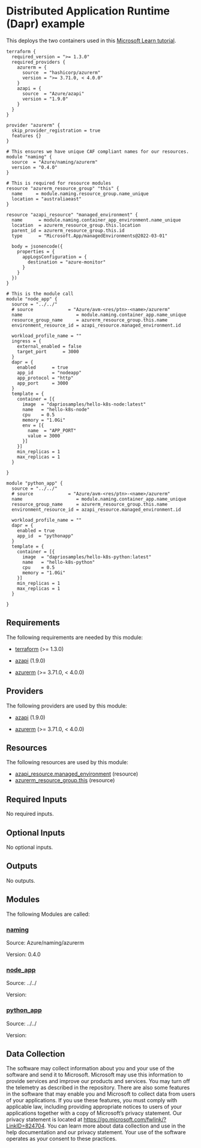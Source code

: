 <!-- BEGIN_TF_DOCS -->
# Distributed Application Runtime (Dapr) example

This deploys the two containers used in this [Microsoft Learn tutorial](https://learn.microsoft.com/en-us/azure/container-apps/microservices-dapr?tabs=bash%2Cazure-cli).

```hcl
terraform {
  required_version = ">= 1.3.0"
  required_providers {
    azurerm = {
      source  = "hashicorp/azurerm"
      version = ">= 3.71.0, < 4.0.0"
    }
    azapi = {
      source  = "Azure/azapi"
      version = "1.9.0"
    }
  }
}

provider "azurerm" {
  skip_provider_registration = true
  features {}
}

# This ensures we have unique CAF compliant names for our resources.
module "naming" {
  source  = "Azure/naming/azurerm"
  version = "0.4.0"
}

# This is required for resource modules
resource "azurerm_resource_group" "this" {
  name     = module.naming.resource_group.name_unique
  location = "australiaeast"
}

resource "azapi_resource" "managed_environment" {
  name      = module.naming.container_app_environment.name_unique
  location  = azurerm_resource_group.this.location
  parent_id = azurerm_resource_group.this.id
  type      = "Microsoft.App/managedEnvironments@2022-03-01"

  body = jsonencode({
    properties = {
      appLogsConfiguration = {
        destination = "azure-monitor"
      }
    }
  })
}

# This is the module call
module "node_app" {
  source = "../../"
  # source             = "Azure/avm-<res/ptn>-<name>/azurerm"
  name                    = module.naming.container_app.name_unique
  resource_group_name     = azurerm_resource_group.this.name
  environment_resource_id = azapi_resource.managed_environment.id

  workload_profile_name = ""
  ingress = {
    external_enabled = false
    target_port      = 3000
  }
  dapr = {
    enabled      = true
    app_id       = "nodeapp"
    app_protocol = "http"
    app_port     = 3000
  }
  template = {
    container = [{
      image  = "dapriosamples/hello-k8s-node:latest"
      name   = "hello-k8s-node"
      cpu    = 0.5
      memory = "1.0Gi"
      env = [{
        name  = "APP_PORT"
        value = 3000
      }]
    }]
    min_replicas = 1
    max_replicas = 1
  }

}

module "python_app" {
  source = "../../"
  # source             = "Azure/avm-<res/ptn>-<name>/azurerm"
  name                    = module.naming.container_app.name_unique
  resource_group_name     = azurerm_resource_group.this.name
  environment_resource_id = azapi_resource.managed_environment.id

  workload_profile_name = ""
  dapr = {
    enabled = true
    app_id  = "pythonapp"
  }
  template = {
    container = [{
      image  = "dapriosamples/hello-k8s-python:latest"
      name   = "hello-k8s-python"
      cpu    = 0.5
      memory = "1.0Gi"
    }]
    min_replicas = 1
    max_replicas = 1
  }

}
```

<!-- markdownlint-disable MD033 -->
## Requirements

The following requirements are needed by this module:

- <a name="requirement_terraform"></a> [terraform](#requirement\_terraform) (>= 1.3.0)

- <a name="requirement_azapi"></a> [azapi](#requirement\_azapi) (1.9.0)

- <a name="requirement_azurerm"></a> [azurerm](#requirement\_azurerm) (>= 3.71.0, < 4.0.0)

## Providers

The following providers are used by this module:

- <a name="provider_azapi"></a> [azapi](#provider\_azapi) (1.9.0)

- <a name="provider_azurerm"></a> [azurerm](#provider\_azurerm) (>= 3.71.0, < 4.0.0)

## Resources

The following resources are used by this module:

- [azapi_resource.managed_environment](https://registry.terraform.io/providers/Azure/azapi/1.9.0/docs/resources/resource) (resource)
- [azurerm_resource_group.this](https://registry.terraform.io/providers/hashicorp/azurerm/latest/docs/resources/resource_group) (resource)

<!-- markdownlint-disable MD013 -->
## Required Inputs

No required inputs.

## Optional Inputs

No optional inputs.

## Outputs

No outputs.

## Modules

The following Modules are called:

### <a name="module_naming"></a> [naming](#module\_naming)

Source: Azure/naming/azurerm

Version: 0.4.0

### <a name="module_node_app"></a> [node\_app](#module\_node\_app)

Source: ../../

Version:

### <a name="module_python_app"></a> [python\_app](#module\_python\_app)

Source: ../../

Version:

<!-- markdownlint-disable-next-line MD041 -->
## Data Collection

The software may collect information about you and your use of the software and send it to Microsoft. Microsoft may use this information to provide services and improve our products and services. You may turn off the telemetry as described in the repository. There are also some features in the software that may enable you and Microsoft to collect data from users of your applications. If you use these features, you must comply with applicable law, including providing appropriate notices to users of your applications together with a copy of Microsoft’s privacy statement. Our privacy statement is located at <https://go.microsoft.com/fwlink/?LinkID=824704>. You can learn more about data collection and use in the help documentation and our privacy statement. Your use of the software operates as your consent to these practices.
<!-- END_TF_DOCS -->
